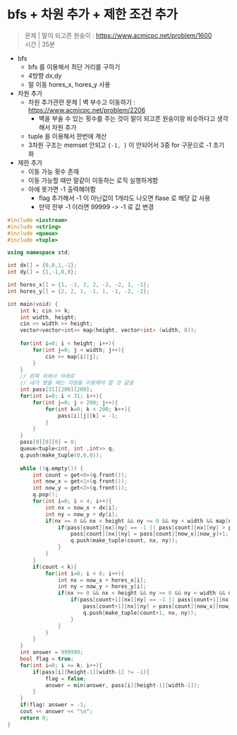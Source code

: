 # bfs + 차원 추가 + 제한 조건 추가
> 문제 | 말이 되고픈 원숭이 : https://www.acmicpc.net/problem/1600    
> 시간 | 35분 

* bfs 
    * bfs 를 이용해서 최단 거리를 구하기 
    * 4방향 dx,dy
    * 말 이동 hores_x, hores_y 사용    
* 차원 추가
    * 차원 추가관련 문제 | 벽 부수고 이동하기 : https://www.acmicpc.net/problem/2206   
        * 벽을 부술 수 있는 횟수를 주는 것이 말이 되고픈 원숭이랑 비슷하다고 생각해서 차원 추가
    * tuple 을 이용해서 한번에 계산
    * 3차원 구조는 memset 안되고 `{-1, }` 이 안되어서 3중 for 구문으로 -1 초기화   
* 제한 추가
    * 이동 가능 횟수 존재
    * 이동 가능할 때만 말같이 이동하는 로직 실행하게함
    * 아에 못가면 -1 출력해야함
        * flag 추가해서 -1 이 아닌값이 1개라도 나오면 flase 로 해당 값 사용
        * 만약 전부 -1 이라면 99999 -> -1 로 값 변경 
    
```c++
#include <iostream>
#include <string>
#include <queue>
#include <tuple>

using namespace std;

int dx[] = {0,0,1,-1};
int dy[] = {1,-1,0,0};

int hores_x[] = {1, -1, 2, 2, -2, -2, 1, -1};
int hores_y[] = {2, 2, 1, -1, 1, -1, -2, -2};

int main(void) {
    int k; cin >> k;
    int width, height;
    cin >> width >> height;
    vector<vector<int>> map(height, vector<int> (width, 0));
    
    for(int i=0; i < height; i++){
        for(int j=0; j < width; j++){
            cin >> map[i][j];
        }
    }
    // 왼쪽 위에서 아래로
    // 내가 봤을 때는 차원을 이용해야 할 것 같음
    int pass[31][200][200];
    for(int i=0; i < 31; i++){
        for(int j=0; j < 200; j++){
            for(int k=0; k < 200; k++){
                pass[i][j][k] = -1;
            }
        }
    }
    pass[0][0][0] = 0;
    queue<tuple<int, int ,int>> q;
    q.push(make_tuple(0,0,0));
    
    while (!q.empty()) {
        int count = get<0>(q.front());
        int now_x = get<1>(q.front());
        int now_y = get<2>(q.front());
        q.pop();
        for(int i=0; i < 4; i++){
            int nx = now_x + dx[i];
            int ny = now_y + dy[i];
            if(nx >= 0 && nx < height && ny >= 0 && ny < width && map[nx][ny] != 1){
                if(pass[count][nx][ny] == -1 || pass[count][nx][ny] > pass[count][now_x][now_y]+1){
                    pass[count][nx][ny] = pass[count][now_x][now_y]+1;
                    q.push(make_tuple(count, nx, ny));
                }
            }
        }
        if(count < k){
            for(int i=0; i < 8; i++){
                int nx = now_x + hores_x[i];
                int ny = now_y + hores_y[i];
                if(nx >= 0 && nx < height && ny >= 0 && ny < width && map[nx][ny] != 1){
                    if(pass[count+1][nx][ny] == -1 || pass[count+1][nx][ny] > pass[count][now_x][now_y]+1){
                        pass[count+1][nx][ny] = pass[count][now_x][now_y]+1;
                        q.push(make_tuple(count+1, nx, ny));
                    }
                }
            }
        }
    }
    int answer = 999999;
    bool flag = true;
    for(int i=0; i <= k; i++){
        if(pass[i][height-1][width-1] != -1){
            flag = false;
            answer = min(answer, pass[i][height-1][width-1]);
        }
    }
    if(flag) answer = -1;
    cout << answer << "\n";
    return 0;
}
```

